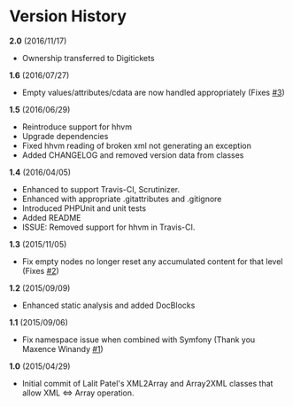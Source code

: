 # Version History

**2.0** (2016/11/17)

* Ownership transferred to Digitickets

**1.6** (2016/07/27)

* Empty values/attributes/cdata are now handled appropriately (Fixes [#3](https://github.com/rquadling/lalit/issues/3))

**1.5** (2016/06/29)

* Reintroduce support for hhvm
* Upgrade dependencies
* Fixed hhvm reading of broken xml not generating an exception
* Added CHANGELOG and removed version data from classes

**1.4** (2016/04/05)

* Enhanced to support Travis-CI, Scrutinizer.
* Enhanced with appropriate .gitattributes and .gitignore
* Introduced PHPUnit and unit tests
* Added README
* ISSUE: Removed support for hhvm in Travis-CI.

**1.3** (2015/11/05)

* Fix empty nodes no longer reset any accumulated content for that level (Fixes [#2](https://github.com/rquadling/lalit/issues/2))

**1.2** (2015/09/09)

* Enhanced static analysis and added DocBlocks

**1.1** (2015/09/06)

* Fix namespace issue when combined with Symfony (Thank you Maxence Winandy [#1](https://github.com/rquadling/lalit/pull/1))

**1.0** (2015/04/29)

* Initial commit of Lalit Patel's XML2Array and Array2XML classes that allow XML <=> Array operation.
